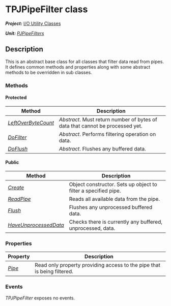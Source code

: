 # TPJPipeFilter class

***Project:*** [I/O Utility Classes](../API.md)

***Unit:*** [_PJPipeFilters_](./PJPipeFilters.md)

## Description

This is an abstract base class for all classes that filter data read from pipes. It defines common methods and properties along with some abstract methods to be overridden in sub classes.

### Methods

#### Protected

| Method | Description |
|--------|-------------|
| [_LeftOverByteCount_](./TPJPipeFilter-LeftOverByteCount.md) | _Abstract_. Must return number of bytes of data that cannot be processed yet. |
| [_DoFilter_](./TPJPipeFilter-DoFilter.md) | _Abstract_. Performs filtering operation on data. |
| [_DoFlush_](./TPJPipeFilter-DoFlush.md) | _Abstract_. Flushes any buffered data. |

#### Public

| Method | Description |
|--------|-------------|
| [_Create_](./TPJPipeFilter-Create.md) | Object constructor. Sets up object to filter a specified pipe. |
| [_ReadPipe_](./TPJPipeFilter-ReadPipe.md) | Reads all available data from the pipe. |
| [_Flush_](./TPJPipeFilter-Flush.md) | Flushes any unprocessed buffered data. |
| [_HaveUnprocessedData_](./TPJPipeFilter-HaveUnprocessedData.md) | Checks there is currently any buffered, unprocessed, data. |

### Properties

| Property | Description |
|----------|-------------|
| [_Pipe_](./TPJPipeFilter-Pipe.md) | Read only property providing access to the pipe that is being filtered. |

### Events

_TPJPipeFilter_ exposes no events.

